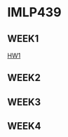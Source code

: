 # IMLP439

## WEEK1
[HW1](<https://github.com/TonyDai702/IMLP439/blob/afb7b247be2a17e1893413ae88e6b302ddb53103/Unit01_Crash%20Course%20on%20Python.ipynb>)

## WEEK2

## WEEK3

## WEEK4
